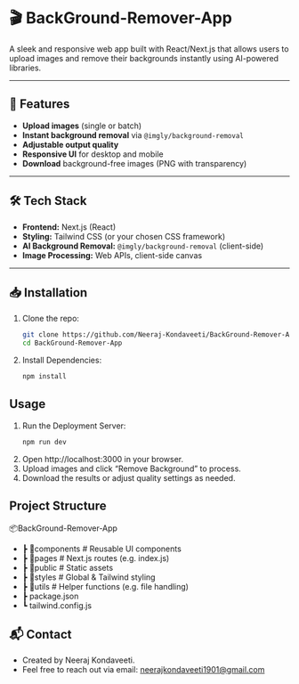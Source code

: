 # 🎬 BackGround-Remover-App

A sleek and responsive web app built with React/Next.js that allows users to upload images and remove their backgrounds instantly using AI-powered libraries.

---

## 🚀 Features

- **Upload images** (single or batch)
- **Instant background removal** via `@imgly/background-removal`  
- **Adjustable output quality**
- **Responsive UI** for desktop and mobile
- **Download** background-free images (PNG with transparency)

---

## 🛠️ Tech Stack

- **Frontend:** Next.js (React)
- **Styling:** Tailwind CSS (or your chosen CSS framework)
- **AI Background Removal:** `@imgly/background-removal` (client-side)
- **Image Processing:** Web APIs, client-side canvas

---

## 📥 Installation

1. Clone the repo:
   ```bash
   git clone https://github.com/Neeraj-Kondaveeti/BackGround-Remover-App.git
   cd BackGround-Remover-App

2. Install Dependencies:
   ```bash
   npm install 

## Usage 

1. Run the Deployment Server:
   ```bash
   npm run dev
2. Open http://localhost:3000 in your browser.
3. Upload images and click “Remove Background” to process.
4. Download the results or adjust quality settings as needed.

## Project Structure 

📦BackGround-Remover-App
 - ┣ 📂components      # Reusable UI components
 - ┣ 📂pages           # Next.js routes (e.g. index.js)
 - ┣ 📂public          # Static assets
 - ┣ 📂styles          # Global & Tailwind styling
 - ┣ 📂utils           # Helper functions (e.g. file handling)
 - ┣ package.json
 - ┗ tailwind.config.js

## 📬 Contact
- Created by Neeraj Kondaveeti.
- Feel free to reach out via email: neerajkondaveeti1901@gmail.com






   






